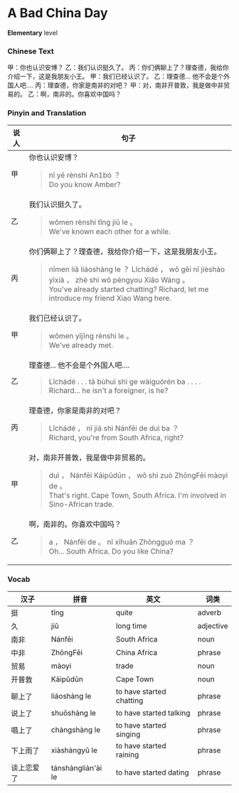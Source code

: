 # A Bad China Day
**Elementary** level
### Chinese Text
甲：你也认识安博？
乙：我们认识挺久了。
丙：你们俩聊上了？理查德，我给你介绍一下，这是我朋友小王。
甲：我们已经认识了。
乙：理查德... 他不会是个外国人吧....
丙：理查德，你家是南非的对吧？
甲：对，南非开普敦，我是做中非贸易的。
乙：啊，南非的。你喜欢中国吗？

### Pinyin and Translation
|说人|句子|
|----|----|
|甲|你也认识安博？<blockquote>nǐ yě rènshi An1bó ？<br />Do you know Amber?</blockquote>|
|乙|我们认识挺久了。<blockquote>wǒmen rènshi tǐng jiǔ le 。<br />We've known each other for a while.</blockquote>|
|丙|你们俩聊上了？理查德，我给你介绍一下，这是我朋友小王。<blockquote>nǐmen liǎ liáoshàng le ？ Lǐchádé ， wǒ gěi nǐ jièshào yīxià ， zhè shì wǒ péngyou Xiǎo Wáng 。<br />You've already started chatting? Richard, let me introduce my friend Xiao Wang here.</blockquote>|
|甲|我们已经认识了。<blockquote>wǒmen yǐjīng rènshi le 。<br />We've already met.</blockquote>|
|乙|理查德... 他不会是个外国人吧....<blockquote>Lǐchádé . . .  tā bùhuì shì ge wàiguórén ba . . . .<br />Richard... he isn't a foreigner, is he?</blockquote>|
|丙|理查德，你家是南非的对吧？<blockquote>Lǐchádé ， nǐ jiā shì Nánfēi de duì ba ？<br />Richard, you're from South Africa, right?</blockquote>|
|甲|对，南非开普敦，我是做中非贸易的。<blockquote>duì ， Nánfēi Kāipǔdūn ， wǒ shì zuò ZhōngFēi màoyi de 。<br />That's right. Cape Town, South Africa. I'm involved in Sino-African trade.</blockquote>|
|乙|啊，南非的。你喜欢中国吗？<blockquote>a ， Nánfēi de 。 nǐ xǐhuān Zhōngguó ma ？<br />Oh... South Africa. Do you like China?</blockquote>|
### Vocab
|汉子|拼音|英文|词类|
|----|----|----|----|
|挺|tǐng|quite|adverb|
|久|jiǔ|long time|adjective|
|南非|Nánfēi|South Africa|noun|
|中非|ZhōngFēi|China Africa|phrase|
|贸易|màoyi|trade|noun|
|开普敦|Kāipǔdūn|Cape Town|noun|
|聊上了|liáoshàng le|to have started chatting|phrase|
|说上了|shuōshàng le|to have started talking|phrase|
|唱上了|chàngshàng le|to have started singing|phrase|
|下上雨了|xiàshàngyǔ le|to have started raining|phrase|
|谈上恋爱了|tánshàngliàn'ài le|to have started dating|phrase|